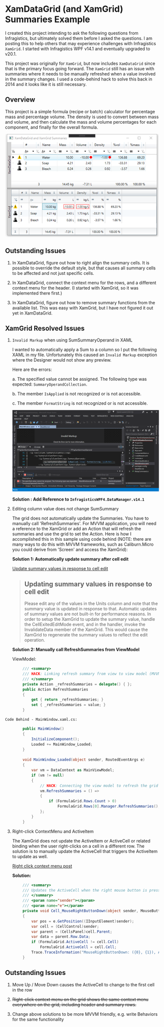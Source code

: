 ﻿# XamDataGrid (and XamGrid) Summaries Example

I created this project intending to ask the following questions from Infragistics, but ultimately solved them before I asked the questions.
I am posting this to help others that may experience challenges with Infragistics `XamGrid`.
I started with Infragistics WPF v14.1 and eventually upgraded to v20.1.

This project was originally for `XamGrid`, but now includes `XamDataGrid` since that is the primary focus going forward. The `XamGrid` still has an issue with summaries where it needs to be manually refreshed when a value involved in the summary changes. I used a code-behind hack to solve this back in 2014 and it looks like it is still necessary.

## Overview

This project is a simple formula (recipe or batch) calculator for percentage mass and percentage volume. The density is used to convert
between mass and volume, and then calculate the mass and volume percentages for each component, and finally for the overall formula.

![MainWindow Screenshot](MainWindow.png)

## Outstanding Issues

1. In XamDataGrid, figure out how to right align the summary cells. It is possible to override the default style, but that causes all summary cells to be affected and not just specific cells.

2. In XamDataGrid, connect the context menu for the rows, and a different context menu for the header. (I started with XamGrid, so it was implemented there first.)

3. In XamDataGrid, figure out how to remove summary functions from the available list. This was easy with XamGrid, but I have not figured it out yet in XamDataGrid.

## XamGrid Resolved Issues

1. `Invalid Markup` when using SumSummaryOperand in XAML

    I wanted to automatically apply a Sum to a column so I put the following XAML in my file. Unfortunately this
    caused an `Invalid Markup` exception where the Designer would not show any preview.

    Here are the errors:

    a. The specified value cannot be assigned. The following type was expected: `SummaryOperandCollection`.

    b. The member `IsApplied` is not recognized or is not accessible.

    c. The member `FormatString` is not recognized or is not accessible.

    ![Invalid Markup Error in Visual Studio](SummaryOperands_InvalidMarkup.png)

    **Solution : Add Reference to `InfragisticsWPF4.DataManager.v14.1`**

2. Editing column value does not change SumSummary

    The grid does not automatically update the Summaries. You have to manually call 'RefreshSummaries'.
    For MVVM application, you will need a reference to the XamGrid or add an Action that will refresh the summaries and use the grid to set the Action. Here is how I accomplished this in this sample using code behind (NOTE: there are many ways to do this with MVVM frameworks, such as Caliburn.Micro you could derive from 'Screen' and access the XamGrid):

    **Solution 1: Automatically update summary after cell edit**

    [Update summary values in response to cell edit](http://www.infragistics.com/community/blogs/kiril_matev/archive/2010/05/21/understanding-advanced-summaries-in-the-xamwebgrid.aspx)

    > ## Updating summary values in response to cell edit
    > Please edit any of the values in the Units column and note that the summary value is updated in response to that. Automatic updates of summary values are not built-in for performance reasons. In order to setup the XamGrid to update the summary value, handle the CellExitedEditMode event, and in the handler, invoke the InvalidateData member of the XamGrid. This would cause the XamGrid to regenerate the summary values to reflect the edit operation.


    **Solution 2: Manually call RefreshSummaries from ViewModel**

    ViewModel:

```C#
		/// <summary>
		/// HACK: Linking refresh summary from view to view model (MVVM support)
		/// </summary>
		private Action _refreshSummaries = delegate() { };
		public Action RefreshSummaries
		{
			get { return _refreshSummaries; }
			set { _refreshSummaries = value; }
		}
```

    Code Behind - MainWindow.xaml.cs:

```C#
		public MainWindow()
		{
			InitializeComponent();
			Loaded += MainWindow_Loaded;
		}

		void MainWindow_Loaded(object sender, RoutedEventArgs e)
		{
			var vm = DataContext as MainViewModel;
			if (vm != null)
			{
				// HACK: Connecting the view model to refresh the grid summaries
				vm.RefreshSummaries = () =>
				{
					if (FormulaGrid.Rows.Count > 0)
						FormulaGrid.Rows[0].Manager.RefreshSummaries();
				};
			}
		}
```

3. Right-click ContextMenu and ActiveItem

    The XamGrid does not update the ActiveItem or ActiveCell or related binding when the user right-clicks on a cell in a different row. The
    solution is to manually update the ActiveCell that triggers the ActiveItem to update as well.

    [Right click context menu post](https://www.facebook.com/notes/infragistics/extending-xamgrid-with-a-right-click-context-menu/10150169172531409)

    **Solution:**

```C#
		/// <summary>
		/// Updates the ActiveCell when the right mouse button is pressed
		/// </summary>
		/// <param name="sender"></param>
		/// <param name="e"></param>
		private void Cell_MouseRightButtonDown(object sender, MouseButtonEventArgs e)
		{
			var pos = e.GetPosition((IInputElement)sender);
			var cell = (CellControl)sender;
			var parent = (CellsPanel)cell.Parent;
			var data = parent.Row.Data;
			if (FormulaGrid.ActiveCell != cell.Cell)
				FormulaGrid.ActiveCell = cell.Cell;
			Trace.TraceInformation("MouseRightButtonDown: ({0}, {1}), ActiveCell: {2}", pos.X, pos.Y, FormulaGrid.ActiveCell);
		}
```

## Outstanding Issues

1. Move Up / Move Down causes the ActiveCell to change to the first cell in the row

2. ~~Right-click context menu on the grid shows the same context menu everywhere on the grid, including header and summary rows.~~

3. Change above solutions to be more MVVM friendly, e.g. write Behaviors for the same functionality
